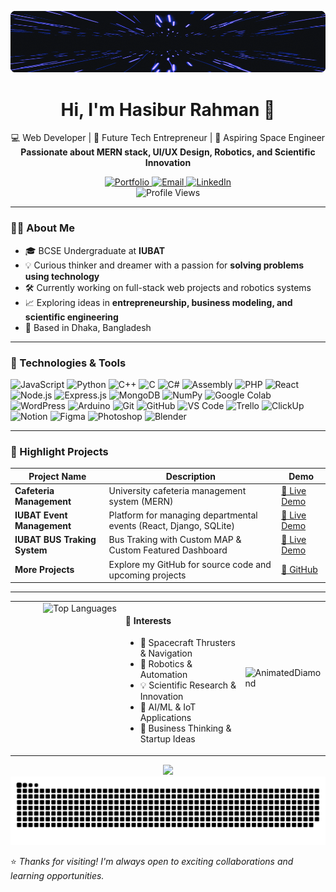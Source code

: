 <p align="center">
  <img src="https://github.com/inbox-hasibur/inbox-hasibur/blob/main/banner.gif" alt="Banner GIF" />
</p>
<h1 align="center">Hi, I'm Hasibur Rahman 👋</h1>
<p align="center">
  💻 Web Developer | 🚀 Future Tech Entrepreneur | 🌙 Aspiring Space Engineer<br/>
  <strong>Passionate about MERN stack, UI/UX Design, Robotics, and Scientific Innovation</strong>
</p>
<p align="center">
  <a href="https://hasibur.liveblog365.com">
    <img src="https://img.shields.io/badge/Portfolio-hasibur.liveblog365.com-3d00cc?style=flat&logo=firefox" alt="Portfolio" />
  </a>
  <a href="mailto:inbox.hasibur.rahman@gmail.com">
    <img src="https://img.shields.io/badge/Email-inbox.hasibur.rahman@gmail.com-3d00cc?style=flat&logo=gmail" alt="Email" />
  </a>
  <a href="https://www.linkedin.com/in/inboxhasibur/">
    <img src="https://img.shields.io/badge/LinkedIn-Hasibur_Rahman-3d00cc?style=flat&logo=linkedin" alt="LinkedIn" />
  </a><br>
  <img src="https://komarev.com/ghpvc/?username=inbox-hasibur&label=Profile+Views&color=3d00cc&style=flat" alt="Profile Views"/>
</p>

---

### 👨‍💻 About Me

- 🎓 BCSE Undergraduate at **IUBAT**
- 💡 Curious thinker and dreamer with a passion for **solving problems using technology**
- 🛠️ Currently working on full-stack web projects and robotics systems
- 📈 Exploring ideas in **entrepreneurship, business modeling, and scientific engineering**
- 📍 Based in Dhaka, Bangladesh

---

### 🧰 Technologies & Tools

![JavaScript](https://img.shields.io/badge/-JavaScript-3d00cc?style=flat&logo=javascript&logoColor=white)
![Python](https://img.shields.io/badge/-Python-3d00cc?style=flat&logo=python&logoColor=white)
![C++](https://img.shields.io/badge/-C++-3d00cc?style=flat&logo=cplusplus&logoColor=white)
![C](https://img.shields.io/badge/-C-3d00cc?style=flat&logo=c&logoColor=white)
![C#](https://img.shields.io/badge/-C%23-3d00cc?style=flat&logo=c-sharp&logoColor=white)
![Assembly](https://img.shields.io/badge/-Assembly-3d00cc?style=flat&logo=assembler&logoColor=white)
![PHP](https://img.shields.io/badge/-PHP-3d00cc?style=flat&logo=php&logoColor=white)
![React](https://img.shields.io/badge/-React-3d00cc?style=flat&logo=react&logoColor=white)
![Node.js](https://img.shields.io/badge/-Node.js-3d00cc?style=flat&logo=node.js&logoColor=white)
![Express.js](https://img.shields.io/badge/-Express.js-3d00cc?style=flat&logo=express&logoColor=white)
![MongoDB](https://img.shields.io/badge/-MongoDB-3d00cc?style=flat&logo=mongodb&logoColor=white)
![NumPy](https://img.shields.io/badge/-NumPy-3d00cc?style=flat&logo=numpy&logoColor=white)
![Google Colab](https://img.shields.io/badge/-Colab-3d00cc?style=flat&logo=googlecolab&logoColor=white)
![WordPress](https://img.shields.io/badge/-WordPress-3d00cc?style=flat&logo=wordpress&logoColor=white)
![Arduino](https://img.shields.io/badge/-Arduino-3d00cc?style=flat&logo=arduino&logoColor=white)
![Git](https://img.shields.io/badge/-Git-3d00cc?style=flat&logo=git&logoColor=white)
![GitHub](https://img.shields.io/badge/-GitHub-3d00cc?style=flat&logo=github&logoColor=white)
![VS Code](https://img.shields.io/badge/-VSCode-3d00cc?style=flat&logo=visual-studio-code&logoColor=white)
![Trello](https://img.shields.io/badge/-Trello-3d00cc?style=flat&logo=trello&logoColor=white)
![ClickUp](https://img.shields.io/badge/-ClickUp-3d00cc?style=flat&logo=clickup&logoColor=white)
![Notion](https://img.shields.io/badge/-Notion-3d00cc?style=flat&logo=notion&logoColor=white)
![Figma](https://img.shields.io/badge/-Figma-3d00cc?style=flat&logo=figma&logoColor=white)
![Photoshop](https://img.shields.io/badge/-Photoshop-3d00cc?style=flat&logo=adobephotoshop&logoColor=white)
![Blender](https://img.shields.io/badge/-Blender-3d00cc?style=flat&logo=blender&logoColor=white)

---

### 🌟 Highlight Projects

| Project Name | Description | Demo |
| ------------ | ----------- | ---- |
| **Cafeteria Management** | University cafeteria management system (MERN) | [🔗 Live Demo](https://iubat-lemonlime.vercel.app/) |
| **IUBAT Event Management** | Platform for managing departmental events (React, Django, SQLite) | [🔗 Live Demo](https://iubat-events.vercel.app/) |
| **IUBAT BUS Traking System** | Bus Traking with Custom MAP & Custom Featured Dashboard | [🔗 Live Demo](https://ubus.vercel.app/) |
| **More Projects** | Explore my GitHub for source code and upcoming projects | [🔗 GitHub](https://github.com/inbox-hasibur?tab=repositories) |

---


  <table style="border: none; border-collapse: collapse;">
    <tr>
      <td align="right" width="50%" valign="top">
        <img src="https://github-readme-stats.vercel.app/api/top-langs/?username=inbox-hasibur&langs_count=10&theme=tokyonight&layout=compact" alt="Top Languages" />
      </td>
      <td align="left" width="50%" valign="top">
        <h4>🚀 Interests</h4>
        <ul>
          <li>🚀 Spacecraft Thrusters & Navigation</li>
          <li>🤖 Robotics & Automation</li>
          <li>💡 Scientific Research & Innovation</li>
          <li>🧠 AI/ML & IoT Applications</li>
          <li>💼 Business Thinking & Startup Ideas</li>
        </ul>
      </td>
      <td>
         <img src="https://github.com/inbox-hasibur/inbox-hasibur/blob/main/Diamond.gif" alt="AnimatedDiamond" />
      </td>
    </tr>
  </table>


<div align="center">
	<img src="https://cdn.jsdelivr.net/gh/holic-x/holic-x/assets/github-contribution-grid-snake.svg" />
</div>
<picture>
  <source media="(prefers-color-scheme: dark)" srcset="https://raw.githubusercontent.com/holic-x/holic-x/output/github-contribution-grid-snake-dark.svg">
  <source media="(prefers-color-scheme: light)" srcset="https://raw.githubusercontent.com/holic-x/holic-x/output/github-contribution-grid-snake.svg">
  <img alt="github contribution grid snake animation" src="https://raw.githubusercontent.com/adorabled4/adorabled4/output/github-contribution-grid-snake.svg">
</picture>


⭐ *Thanks for visiting! I'm always open to exciting collaborations and learning opportunities.*

